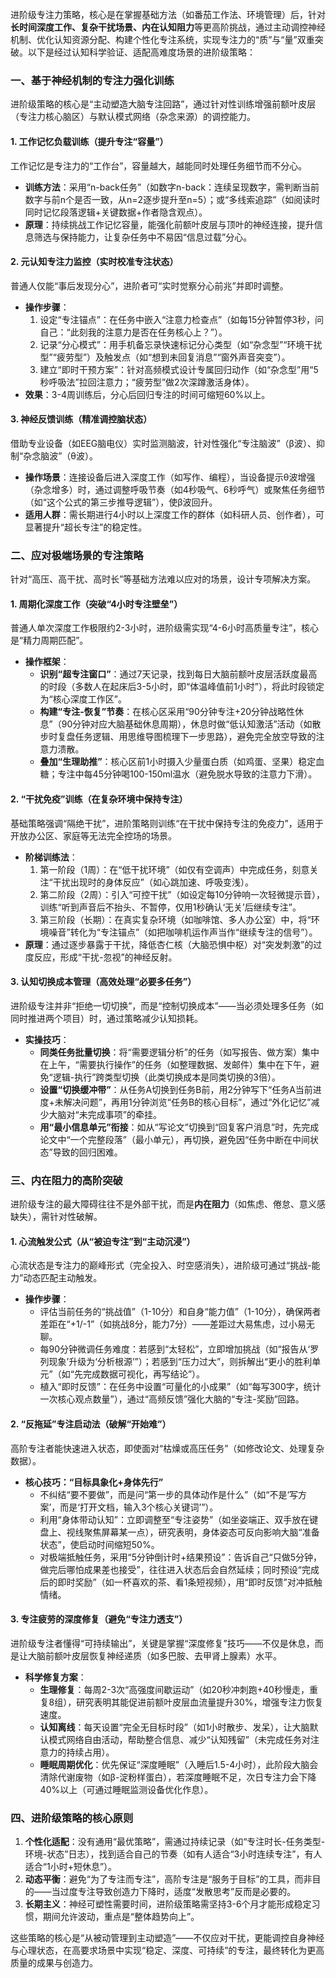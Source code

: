 进阶级专注力策略，核心是在掌握基础方法（如番茄工作法、环境管理）后，针对**长时间深度工作、复杂干扰场景、内在认知阻力**等更高阶挑战，通过主动调控神经机制、优化认知资源分配、构建个性化专注系统，实现专注力的“质”与“量”双重突破。以下是经过认知科学验证、适配高难度场景的进阶级策略：


### **一、基于神经机制的专注力强化训练**
进阶级策略的核心是“主动塑造大脑专注回路”，通过针对性训练增强前额叶皮层（专注力核心脑区）与默认模式网络（杂念来源）的调控能力。

#### 1. **工作记忆负载训练（提升专注“容量”）**  
工作记忆是专注力的“工作台”，容量越大，越能同时处理任务细节而不分心。  
- **训练方法**：采用“n-back任务”（如数字n-back：连续呈现数字，需判断当前数字与前n个是否一致，从n=2逐步提升至n=5）；或“多线索追踪”（如阅读时同时记忆段落逻辑+关键数据+作者隐含观点）。  
- **原理**：持续挑战工作记忆容量，能强化前额叶皮层与顶叶的神经连接，提升信息筛选与保持能力，让复杂任务中不易因“信息过载”分心。

#### 2. **元认知专注力监控（实时校准专注状态）**  
普通人仅能“事后发现分心”，进阶者可“实时觉察分心前兆”并即时调整。  
- **操作步骤**：  
  1. 设定“专注锚点”：在任务中嵌入“注意力检查点”（如每15分钟暂停3秒，问自己：“此刻我的注意力是否在任务核心上？”）。  
  2. 记录“分心模式”：用手机备忘录快速标记分心类型（如“杂念型”“环境干扰型”“疲劳型”）及触发点（如“想到未回复消息”“窗外声音突变”）。  
  3. 建立“即时干预方案”：针对高频模式设计专属回归动作（如“杂念型”用“5秒呼吸法”拉回注意力；“疲劳型”做2次深蹲激活身体）。  
- **效果**：3-4周训练后，分心后回归专注的时间可缩短60%以上。

#### 3. **神经反馈训练（精准调控脑状态）**  
借助专业设备（如EEG脑电仪）实时监测脑波，针对性强化“专注脑波”（β波）、抑制“杂念脑波”（θ波）。  
- **操作场景**：连接设备后进入深度工作（如写作、编程），当设备提示θ波增强（杂念增多）时，通过调整呼吸节奏（如4秒吸气、6秒呼气）或聚焦任务细节（如“这个公式的第三步推导逻辑”），使β波回升。  
- **适用人群**：需长期进行4小时以上深度工作的群体（如科研人员、创作者），可显著提升“超长专注”的稳定性。


### **二、应对极端场景的专注策略**
针对“高压、高干扰、高时长”等基础方法难以应对的场景，设计专项解决方案。

#### 1. **周期化深度工作（突破“4小时专注壁垒”）**  
普通人单次深度工作极限约2-3小时，进阶级需实现“4-6小时高质量专注”，核心是“精力周期匹配”。  
- **操作框架**：  
  - **识别“超专注窗口”**：通过7天记录，找到每日大脑前额叶皮层活跃度最高的时段（多数人在起床后3-5小时，即“体温峰值前1小时”），将此时段锁定为“核心深度工作区”。  
  - **构建“专注-恢复”节奏**：在核心区采用“90分钟专注+20分钟战略性休息”（90分钟对应大脑基础休息周期），休息时做“低认知激活”活动（如散步时复盘任务逻辑、用思维导图梳理下一步思路），避免完全放空导致的注意力溃散。  
  - **叠加“生理助推”**：核心区前1小时摄入少量蛋白质（如鸡蛋、坚果）稳定血糖；专注中每45分钟喝100-150ml温水（避免脱水导致的注意力下滑）。  

#### 2. **“干扰免疫”训练（在复杂环境中保持专注）**  
基础策略强调“隔绝干扰”，进阶策略则训练“在干扰中保持专注的免疫力”，适用于开放办公区、家庭等无法完全控场的场景。  
- **阶梯训练法**：  
  1. 第一阶段（1周）：在“低干扰环境”（如仅有空调声）中完成任务，刻意关注“干扰出现时的身体反应”（如心跳加速、呼吸变浅）。  
  2. 第二阶段（2周）：引入“可控干扰”（如设定每10分钟响一次轻微提示音），训练“听到声音后不抬头、不暂停，仅用1秒确认‘无关’后继续专注”。  
  3. 第三阶段（长期）：在真实复杂环境（如咖啡馆、多人办公室）中，将“环境噪音”转化为“专注锚点”（如把咖啡机运作声当作“继续专注的信号”）。  
- **原理**：通过逐步暴露于干扰，降低杏仁核（大脑恐惧中枢）对“突发刺激”的过度反应，形成“干扰-忽视”的神经反射。

#### 3. **认知切换成本管理（高效处理“必要多任务”）**  
进阶级专注并非“拒绝一切切换”，而是“控制切换成本”——当必须处理多任务（如同时推进两个项目）时，通过策略减少认知损耗。  
- **实操技巧**：  
  - **同类任务批量切换**：将“需要逻辑分析”的任务（如写报告、做方案）集中在上午，“需要执行操作”的任务（如整理数据、发邮件）集中在下午，避免“逻辑-执行”跨类型切换（此类切换成本是同类切换的3倍）。  
  - **设置“切换缓冲带”**：从任务A切换到任务B前，用2分钟写下“任务A当前进度+未解决问题”，再用1分钟浏览“任务B的核心目标”，通过“外化记忆”减少大脑对“未完成事项”的牵挂。  
  - **用“最小信息单元”衔接**：如从“写论文”切换到“回复客户消息”时，先完成论文中“一个完整段落”（最小单元），再切换，避免因“任务中断在中间状态”导致的回归困难。


### **三、内在阻力的高阶突破**
进阶级专注的最大障碍往往不是外部干扰，而是**内在阻力**（如焦虑、倦怠、意义感缺失），需针对性破解。

#### 1. **心流触发公式（从“被迫专注”到“主动沉浸”）**  
心流状态是专注力的巅峰形式（完全投入、时空感消失），进阶级可通过“挑战-能力”动态匹配主动触发。  
- **操作步骤**：  
  - 评估当前任务的“挑战值”（1-10分）和自身“能力值”（1-10分），确保两者差距在“+1/-1”（如挑战8分，能力7分）——差距过大易焦虑，过小易无聊。  
  - 每90分钟微调任务难度：若感到“太轻松”，立即增加挑战（如“报告从‘罗列现象’升级为‘分析根源’”）；若感到“压力过大”，则拆解出“更小的胜利单元”（如“先完成数据可视化，再写结论”）。  
  - 植入“即时反馈”：在任务中设置“可量化的小成果”（如“每写300字，统计一次核心观点数量”），通过“高频反馈”强化大脑的“专注-奖励”回路。

#### 2. **“反拖延”专注启动法（破解“开始难”）**  
高阶专注者能快速进入状态，即使面对“枯燥或高压任务”（如修改论文、处理复杂数据）。  
- **核心技巧：“目标具象化+身体先行”**  
  - 不纠结“要不要做”，而是问“第一步的具体动作是什么”（如“不是‘写方案’，而是‘打开文档，输入3个核心关键词’”）。  
  - 利用“身体带动认知”：立即调整至“专注姿势”（如坐姿端正、双手放在键盘上、视线聚焦屏幕某一点），研究表明，身体姿态可反向影响大脑“准备状态”，使启动时间缩短50%。  
  - 对极端抵触任务，采用“5分钟倒计时+结果预设”：告诉自己“只做5分钟，做完后哪怕成果差也接受”，往往进入状态后会自然延续；同时预设“完成后的即时奖励”（如一杯喜欢的茶、看1条短视频），用“即时反馈”对冲抵触情绪。

#### 3. **专注疲劳的深度修复（避免“专注力透支”）**  
进阶级专注者懂得“可持续输出”，关键是掌握“深度修复”技巧——不仅是休息，而是让大脑前额叶皮层恢复神经递质（如多巴胺、去甲肾上腺素）水平。  
- **科学修复方案**：  
  - **生理修复**：每周2-3次“高强度间歇运动”（如20秒冲刺跑+40秒慢走，重复8组），研究表明其能促进前额叶皮层血流量提升30%，增强专注力恢复速度。  
  - **认知离线**：每天设置“完全无目标时段”（如1小时散步、发呆），让大脑默认模式网络自由活动，帮助整合信息、减少“认知残留”（未完成任务对注意力的持续占用）。  
  - **睡眠周期优化**：优先保证“深度睡眠”（入睡后1.5-4小时），此阶段大脑会清除代谢废物（如β-淀粉样蛋白），若深度睡眠不足，次日专注力会下降40%以上（可通过睡眠监测设备优化作息）。


### **四、进阶级策略的核心原则**  
1. **个性化适配**：没有通用“最优策略”，需通过持续记录（如“专注时长-任务类型-环境-状态”日志），找到适合自己的节奏（如有人适合“3小时连续专注”，有人适合“1小时+短休息”）。  
2. **动态平衡**：避免“为了专注而专注”，高阶专注是“服务于目标”的工具，而非目的——当过度专注导致创造力下降时，适度“发散思考”反而是必要的。  
3. **长期主义**：神经可塑性需要时间，进阶级策略需坚持3-6个月才能形成稳定习惯，期间允许波动，重点是“整体趋势向上”。

这些策略的核心是“从被动管理到主动塑造”——不仅应对干扰，更能调控自身神经与心理状态，在高要求场景中实现“稳定、深度、可持续”的专注，最终转化为更高质量的成果与创造力。